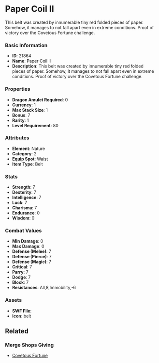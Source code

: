 # Paper Coil II

This belt was created by innumerable tiny red folded pieces of paper. Somehow, it manages to not fall apart even in extreme conditions. Proof of victory over the Covetous Fortune challenge.

### Basic Information

- **ID**: 21864
- **Name**: Paper Coil II
- **Description**: This belt was created by innumerable tiny red folded pieces of paper. Somehow, it manages to not fall apart even in extreme conditions. Proof of victory over the Covetous Fortune challenge.

### Properties

- **Dragon Amulet Required**: 0
- **Currency**: 1
- **Max Stack Size**: 1
- **Bonus**: 7
- **Rarity**: 1
- **Level Requirement**: 80

### Attributes

- **Element**: Nature
- **Category**: 2
- **Equip Spot**: Waist
- **Item Type**: Belt

### Stats

- **Strength**: 7
- **Dexterity**: 7
- **Intelligence**: 7
- **Luck**: 7
- **Charisma**: 7
- **Endurance**: 0
- **Wisdom**: 0

### Combat Values

- **Min Damage**: 0
- **Max Damage**: 0
- **Defense (Melee)**: 7
- **Defense (Pierce)**: 7
- **Defense (Magic)**: 7
- **Critical**: 7
- **Parry**: 7
- **Dodge**: 7
- **Block**: 7
- **Resistances**: All,8,Immobility,-6

### Assets

- **SWF File**: 
- **Icon**: belt

## Related

### Merge Shops Giving

- [Covetous Fortune](../merge-shops/412-covetous-fortune.md)

